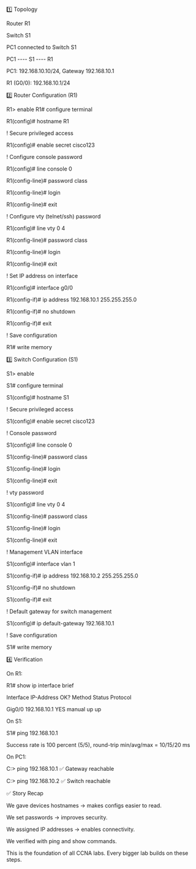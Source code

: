 1️⃣ Topology

Router R1

Switch S1

PC1 connected to Switch S1

PC1 ---- S1 ---- R1


PC1: 192.168.10.10/24, Gateway 192.168.10.1

R1 (G0/0): 192.168.10.1/24

2️⃣ Router Configuration (R1)

R1> enable
R1# configure terminal

R1(config)# hostname R1

! Secure privileged access

R1(config)# enable secret cisco123

! Configure console password

R1(config)# line console 0

R1(config-line)# password class

R1(config-line)# login

R1(config-line)# exit

! Configure vty (telnet/ssh) password

R1(config)# line vty 0 4

R1(config-line)# password class

R1(config-line)# login

R1(config-line)# exit

! Set IP address on interface

R1(config)# interface g0/0

R1(config-if)# ip address 192.168.10.1 255.255.255.0

R1(config-if)# no shutdown

R1(config-if)# exit

! Save configuration

R1# write memory

3️⃣ Switch Configuration (S1)

S1> enable

S1# configure terminal

S1(config)# hostname S1

! Secure privileged access

S1(config)# enable secret cisco123

! Console password

S1(config)# line console 0

S1(config-line)# password class

S1(config-line)# login

S1(config-line)# exit

! vty password

S1(config)# line vty 0 4

S1(config-line)# password class

S1(config-line)# login

S1(config-line)# exit

! Management VLAN interface

S1(config)# interface vlan 1

S1(config-if)# ip address 192.168.10.2 255.255.255.0

S1(config-if)# no shutdown

S1(config-if)# exit

! Default gateway for switch management

S1(config)# ip default-gateway 192.168.10.1

! Save configuration

S1# write memory

4️⃣ Verification

On R1:

R1# show ip interface brief

Interface   IP-Address     OK? Method Status Protocol

Gig0/0      192.168.10.1   YES manual up     up


On S1:

S1# ping 192.168.10.1

Success rate is 100 percent (5/5), round-trip min/avg/max = 10/15/20 ms


On PC1:

C:\> ping 192.168.10.1   ✅ Gateway reachable

C:\> ping 192.168.10.2   ✅ Switch reachable


✅ Story Recap

We gave devices hostnames → makes configs easier to read.

We set passwords → improves security.

We assigned IP addresses → enables connectivity.

We verified with ping and show commands.

This is the foundation of all CCNA labs. Every bigger lab builds on these steps.
